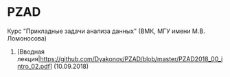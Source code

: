 # PZAD
Курс "Прикладные задачи анализа данных" (ВМК, МГУ имени М.В. Ломоносова)

1. [Вводная лекция|https://github.com/Dyakonov/PZAD/blob/master/PZAD2018_00_intro_02.pdf] (10.09.2018)
